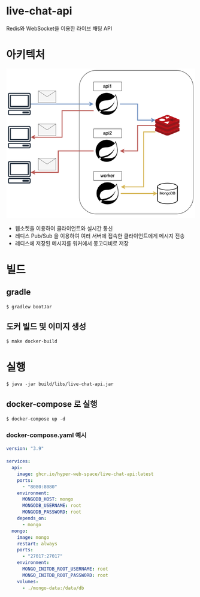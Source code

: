 # live-chat-api

Redis와 WebSocket을 이용한 라이브 채팅 API

# 아키텍처

![아키텍처 다이어그램](./docs/resources/images/live-chat-api-architecture.png)

* 웹소켓을 이용하여 클라이언트와 실시간 통신
* 레디스 Pub/Sub 을 이용하여 여러 서버에 접속한 클라이언트에게 메시지 전송
* 레디스에 저장된 메시지를 워커에서 몽고디비로 저장

# 빌드

## gradle

```shell
$ gradlew bootJar
```

## 도커 빌드 및 이미지 생성

```shell
$ make docker-build
```

# 실행

```shell
$ java -jar build/libs/live-chat-api.jar
```

## docker-compose 로 실행

```shell
$ docker-compose up -d
```

### docker-compose.yaml 예시

```yaml
version: "3.9"

services:
  api:
    image: ghcr.io/hyper-web-space/live-chat-api:latest
    ports:
      - "8080:8080"
    environment:
      MONGODB_HOST: mongo
      MONGODB_USERNAME: root
      MONGODB_PASSWORD: root
    depends_on:
      - mongo
  mongo:
    image: mongo
    restart: always
    ports:
      - "27017:27017"
    environment:
      MONGO_INITDB_ROOT_USERNAME: root
      MONGO_INITDB_ROOT_PASSWORD: root
    volumes:
      - ./mongo-data:/data/db
```

